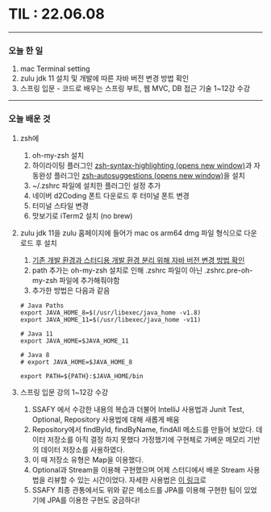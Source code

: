 # TIL : 22.06.08

------

### 오늘 한 일

1. mac Terminal setting
2. zulu jdk 11 설치 및 개발에 따른 자바 버전 변경 방법 확인
3. 스프링 입문 - 코드로 배우는 스프링 부트, 웹 MVC, DB 접근 기술 1~12강 수강

------

### 오늘 배운 것

1. zsh에 

   1. oh-my-zsh 설치
   2. 하이라이팅 플러그인 [zsh-syntax-highlighting (opens new window)](https://github.com/zsh-users/zsh-syntax-highlighting)과 자동완성 플러그인 [zsh-autosuggestions (opens new window)](https://github.com/zsh-users/zsh-autosuggestions)을 설치
   3. ~/.zshrc 파일에 설치한 플러그인 설정 추가
   4. 네이버 d2Coding 폰트 다운로드 후 터미널 폰트 변경
   5. 터미널 스타일 변경
   6. 맛보기로 iTerm2 설치 (no brew)

   

2. zulu jdk 11을 zulu 홈페이지에 들어가 mac os arm64 dmg 파일 형식으로 다운로드 후 설치

   1. [기존 개발 환경과 스터디용 개발 환경 분리 위해 자바 버전 변경 방법 확인](https://llighter.github.io/install-java-on-mac/)
   2. path 추가는 oh-my-zsh 설치로 인해 .zshrc 파일이 아닌 .zshrc.pre-oh-my-zsh 파일에 추가해줘야함
   3. 추가한 방법은 다음과 같음

   ```shell
   # Java Paths
   export JAVA_HOME_8=$(/usr/libexec/java_home -v1.8)
   export JAVA_HOME_11=$(/usr/libexec/java_home -v11)
   
   # Java 11
   export JAVA_HOME=$JAVA_HOME_11
   
   # Java 8
   # export JAVA_HOME=$JAVA_HOME_8
   
   export PATH=${PATH}:$JAVA_HOME/bin
   ```



3. 스프링 입문 강의 1~12강 수강
   1. SSAFY 에서 수강한 내용의 복습과 더불어 IntelliJ 사용법과 Junit Test, Optional, Repository 사용법에 대해 새롭게 배움
   2.  Repository에서 findById, findByName, findAll 메소드를 만들어 보았다. 데이터 저장소를 아직 결정 하지 못했다 가정했기에 구현체로 가벼운 메모리 기반의 데이터 저장소를 사용하였다.
      1. 이 때 저장소 유형은 Map을 이용했다.
      2. Optional과 Stream을 이용해 구현했으며 어제 스터디에서 배운 Stream 사용법을 리뷰할 수 있는 시간이었다. 자세한 사용법은 [이 링크](https://github.com/SSAFY7-Seoul17-Study/CS-Study/tree/main/week5_Java/Java8_Stream_Optional)로
      3. SSAFY 최종 관통에서도 위와 같은 메소드를 JPA를 이용해 구현한 팀이 있었기에 JPA를 이용한 구현도 궁금하다!
